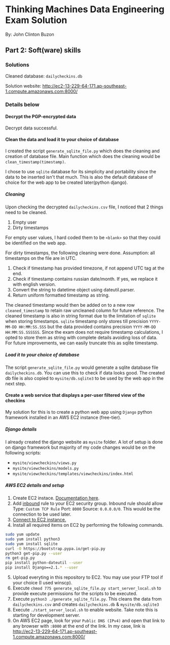 # Thinking Machines Data Engineering Exam Solution

By: John Clinton Buzon

## Part 2: Soft(ware) skills

### Solutions

Cleaned database: `dailycheckins.db`

Solution website: http://ec2-13-229-64-171.ap-southeast-1.compute.amazonaws.com:8000/

### Details below

#### Decrypt the PGP-encrypted data

Decrypt data successful.

#### Clean the data and load it to your choice of database

I created the script `generate_sqlite_file.py` which does the cleaning and creation of database file. Main function which does the cleaning would be `clean_timestamp(timestamp)`.

I chose to use `sqlite` database for its simplicity and portability since the data to be inserted isn't that much. This is also the default database of choice for the web app to be created later(python django).

##### Cleaning

Upon checking the decrypted `dailycheckins.csv` file, I noticed that 2 things need to be cleaned.

1. Empty user
2. Dirty timestamps

For empty user values, I hard coded them to be `<blank>` so that they could be identified on the web app. 

For dirty timestamps, the following cleaning were done. Assumption: all timestamps on the file are in UTC.

1. Check if timestamp has provided timezone, if not append UTC tag at the end.
2. Check if timestamp contains russian date/month. If yes, we replace it with english version.
3. Convert the string to datetime object using dateutil.parser.
4. Return uniform formatted timestamp as string.

The cleaned timestamp would then be added on to a new row `cleaned_timestamp` to retain raw uncleaned column for future reference. The cleaned timestamp is also in string format due to the limitation of `sqlite` when storing timestamps. `sqlite` timestamp only stores till precision `YYYY-MM-DD HH:MM:SS.SSS` but the data provided contains precision `YYYY-MM-DD HH:MM:SS.SSSSSS`. Since the exam does not require timestamp calculations, I opted to store them as string with complete details avoiding loss of data. For future improvements, we can easily truncate this as sqlite timestamp.

##### Load it to your choice of database

The script `generate_sqlite_file.py` would generate a sqlite database file `dailycheckins.db`. You can use this to check if data looks good. The created db file is also copied to `mysite/db.sqlite3` to be used by the web app in the next step.

#### Create a web service that displays a per-user filtered view of the checkins

My solution for this is to create a python web app using `Django` python framework installed in an AWS EC2 instance (free-tier).

##### Django details

I already created the django website as  `mysite` folder. A lot of setup is done on django framework but majority of my code changes would be on the following scripts:

- `mysite/viewcheckins/views.py`
- `mysite/viewcheckins/models.py`
- `mysite/viewcheckins/templates/viewcheckins/index.html`

##### AWS EC2 details and setup

1. Create EC2 instace. [Documentation here](https://docs.aws.amazon.com/AWSEC2/latest/UserGuide/EC2_GetStarted.html).
2. Add [inbound](https://docs.aws.amazon.com/AWSEC2/latest/UserGuide/authorizing-access-to-an-instance.html) rule to your EC2 security group. Inbound rule should allow Type: `Custom TCP Rule` Port: `8000` Source: `0.0.0.0/0`. This would be the connection to be used later.
3. [Connect to EC2 instance.](https://docs.aws.amazon.com/AWSEC2/latest/UserGuide/ec2-instance-connect-methods.html)
4. Install all required items on EC2 by performing the following commands.

```bash
sudo yum update
sudo yum install python3
sudo yum install sqlite
curl -O https://bootstrap.pypa.io/get-pip.py
python3 get-pip.py --user
rm get-pip.py
pip install python-dateutil --user
pip install Django==2.1.* --user
```

5. Upload everyting in this repository to EC2. You may use your FTP tool if your choice (I used winscp).
6. Execute `chmod 775 generate_sqlite_file.py start_server_local.sh` to provide execute permissions for the scripts to be executed.
7. Execute `python3 ./generate_sqlite_file.py`. This cleans the data from `dailycheckins.csv` and creates `dailycheckins.db` & `mysite/db.sqlite3`
8. Execute `./start_server_local.sh` to enable website. Take note this is starting for development server.
9. On AWS EC2 page, look for your `Public DNS (IPv4)` and open that link to any browser with `:8000` at the end of the link. In my case, link is http://ec2-13-229-64-171.ap-southeast-1.compute.amazonaws.com:8000/

